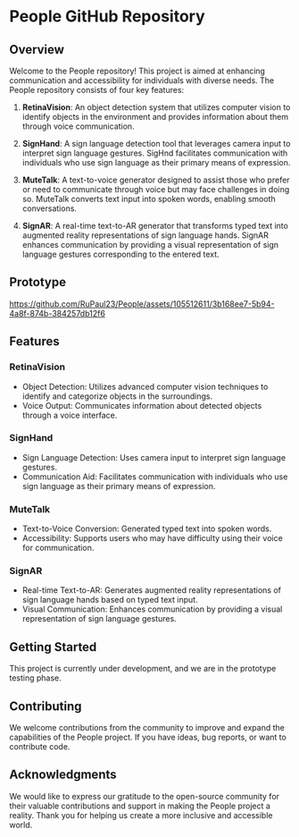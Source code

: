# People GitHub Repository

## Overview

Welcome to the People repository! This project is aimed at enhancing communication and accessibility for individuals with diverse needs. The People repository consists of four key features:

1. **RetinaVision**: An object detection system that utilizes computer vision to identify objects in the environment and provides information about them through voice communication.

2. **SignHand**: A sign language detection tool that leverages camera input to interpret sign language gestures. SigHnd facilitates communication with individuals who use sign language as their primary means of expression.

3. **MuteTalk**: A text-to-voice generator designed to assist those who prefer or need to communicate through voice but may face challenges in doing so. MuteTalk converts text input into spoken words, enabling smooth conversations.

4. **SignAR**: A real-time text-to-AR generator that transforms typed text into augmented reality representations of sign language hands. SignAR enhances communication by providing a visual representation of sign language gestures corresponding to the entered text.

## Prototype


https://github.com/RuPaul23/People/assets/105512611/3b168ee7-5b94-4a8f-874b-384257db12f6



## Features

### RetinaVision

- Object Detection: Utilizes advanced computer vision techniques to identify and categorize objects in the surroundings.
- Voice Output: Communicates information about detected objects through a voice interface.

### SignHand

- Sign Language Detection: Uses camera input to interpret sign language gestures.
- Communication Aid: Facilitates communication with individuals who use sign language as their primary means of expression.

### MuteTalk

- Text-to-Voice Conversion: Generated typed text into spoken words.
- Accessibility: Supports users who may have difficulty using their voice for communication.

### SignAR

- Real-time Text-to-AR: Generates augmented reality representations of sign language hands based on typed text input.
- Visual Communication: Enhances communication by providing a visual representation of sign language gestures.

## Getting Started

This project is currently under development, and we are in the prototype testing phase. 

## Contributing

We welcome contributions from the community to improve and expand the capabilities of the People project. If you have ideas, bug reports, or want to contribute code.

## Acknowledgments

We would like to express our gratitude to the open-source community for their valuable contributions and support in making the People project a reality. Thank you for helping us create a more inclusive and accessible world.
